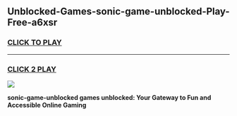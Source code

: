 
## Unblocked-Games-sonic-game-unblocked-Play-Free-a6xsr
<h3>
<a href="https://premium76.site?title=sonic-game-unblocked&ref=15A">CLICK TO PLAY</a></h3>
<hr>

<h3>
<a href="https://premium76.site?title=sonic-game-unblocked&ref=15A">CLICK 2 PLAY</a>
  
</h3>

<a href="https://premium76.site?title=sonic-game-unblocked&ref=15A"><img src="https://clearcache.store/games.png"></a>


**sonic-game-unblocked games unblocked: Your Gateway to Fun and Accessible Online Gaming**
